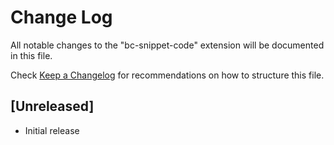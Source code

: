 # Change Log

All notable changes to the "bc-snippet-code" extension will be documented in this file.

Check [Keep a Changelog](http://keepachangelog.com/) for recommendations on how to structure this file.

## [Unreleased]

- Initial release